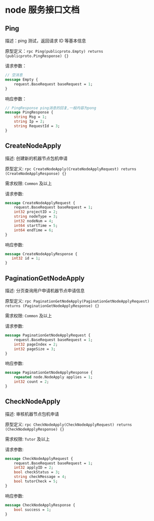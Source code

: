 # node 服务接口文档

## Ping

描述：ping 测试，返回请求 ID 等基本信息

原型定义：`rpc Ping(publicproto.Empty) returns (publicproto.PingResponse) {}`

请求参数：

```protobuf
// 空消息
message Empty {
    request.BaseRequest baseRequest = 1;
}
```

响应参数：

```protobuf
// PingResponse ping消息的回复,一般内容为pong
message PingResponse {
    string Msg = 1;
    string Ip = 2;
    string RequestId = 3;
}
```

## CreateNodeApply

描述: 创建新的机器节点包机申请

原型定义: `rpc CreateNodeApply(CreateNodeApplyRequest) returns (CreateNodeApplyResponse) {}`

需求权限: `Common` 及以上

请求参数:

```protobuf
message CreateNodeApplyRequest {
    request.BaseRequest baseRequest = 1;
    int32 projectID = 2;
    string nodeType = 3;
    int32 nodeNum = 4;
    int64 startTime = 5;
    int64 endTime = 6;
}
```

响应参数:

```protobuf
message CreateNodeApplyResponse {
   int32 id = 1;
}
```

## PaginationGetNodeApply

描述: 分页查询用户申请机器节点申请信息

原型定义: `rpc PaginationGetNodeApply(PaginationGetNodeApplyRequest) returns (PaginationGetNodeApplyResponse) {}`

需求权限: `Common` 及以上

请求参数:

```protobuf
message PaginationGetNodeApplyRequest {
    request.BaseRequest baseRequest = 1;
    int32 pageIndex = 2;
    int32 pageSize = 3;
}
```

响应参数:

```protobuf
message PaginationGetNodeApplyResponse {
    repeated node.NodeApply applies = 1;
    int32 count = 2;
}
```

## CheckNodeApply

描述: 审核机器节点包机申请

原型定义: `rpc CheckNodeApply(CheckNodeApplyRequest) returns (CheckNodeApplyResponse) {}`

需求权限: `Tutor` 及以上

请求参数:

```protobuf
message CheckNodeApplyRequest {
    request.BaseRequest baseRequest = 1;
    int32 applyID = 2;
    bool checkStatus = 3;
    string checkMessage = 4;
    bool tutorCheck = 5;
}
```

响应参数:

```protobuf
message CheckNodeApplyResponse {
    bool success = 1;
}
```
